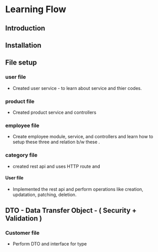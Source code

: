 # Learning Flow 
## Introduction
## Installation
## File setup
### user file
- Created user service - to learn about service and thier codes.

### product file
- Created product service and controllers

### employee file
- Create employee module, service, and controllers and learn how to setup these three and relation b/w these .

### category file
- created rest api and uses HTTP route and 

#### User file
- Implemented the rest api and perform operations like creation, updatation, patching, deletion.

## DTO - Data Transfer Object - ( Security + Validation )
### Customer file 
- Perform DTO and interface for type